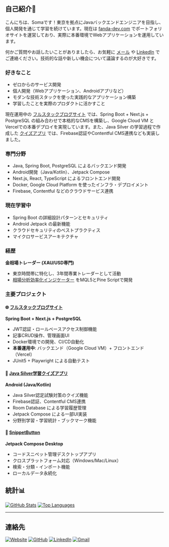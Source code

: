 ## 自己紹介👋

こんにちは、Somaです！東京を拠点にJavaバックエンドエンジニアを目指し、個人開発を通じて学習を続けています。現在は [fanda-dev.com](https://fanda-dev.com) でポートフォリオサイトを運営しており、実際に本番環境でWebアプリケーションを運用しています。

何かご質問やお話したいことがありましたら、お気軽に [メール](mailto:somahiranodev@gmail.com) や [LinkedIn](https://www.linkedin.com/in/somahirano/) でご連絡ください。技術的な話や新しい機会について議論するのが大好きです。

### 好きなこと
- ゼロからのサービス開発
- 個人開発（Webアプリケーション、Androidアプリなど）
- モダンな技術スタックを使った実践的なアプリケーション構築
- 学習したことを実際のプロダクトに活かすこと

現在運用中の [フルスタックブログサイト](https://github.com/somadevfat/somadev-pages) では、Spring Boot + Next.js + PostgreSQL の組み合わせで本格的なCMSを構築し、Google Cloud VM とVercelでの本番デプロイを実現しています。また、Java Silver の学習過程で作成した [クイズアプリ](https://github.com/somadevfat/quiz-app-contentful) では、Firebase認証やContentful CMS連携なども実装しました。

### 専門分野
- Java, Spring Boot, PostgreSQL によるバックエンド開発
- Android開発（Java/Kotlin）、Jetpack Compose
- Next.js, React, TypeScript によるフロントエンド開発
- Docker, Google Cloud Platform を使ったインフラ・デプロイメント
- Firebase, Contentful などのクラウドサービス連携

### 現在学習中
- Spring Boot の詳細設計パターンとセキュリティ
- Android Jetpack の最新機能
- クラウドセキュリティのベストプラクティス
- マイクロサービスアーキテクチャ

### 経歴

**金相場トレーダー (XAU/USD専門)**
- 東京時間帯に特化し、3年間専業トレーダーとして活動
- [相場分析効率化インジケーター](https://github.com/somadevfat/soma-gold-volatility) をMQL5とPine Scriptで開発

### 主要プロジェクト

#### 🌐 [フルスタックブログサイト](https://github.com/somadevfat/somadev-pages)
**Spring Boot + Next.js + PostgreSQL**
- JWT認証・ロールベースアクセス制御機能
- 記事CRUD操作、管理画面UI
- Docker環境での開発、CI/CD自動化
- **本番運用中**: バックエンド（Google Cloud VM）+ フロントエンド（Vercel）
- JUnit5 + Playwright による自動テスト

#### 📱 [Java Silver学習クイズアプリ](https://github.com/somadevfat/quiz-app-contentful)
**Android (Java/Kotlin)**
- Java Silver認定試験対策のクイズ機能
- Firebase認証、Contentful CMS連携
- Room Database による学習履歴管理
- Jetpack Compose による一部UI実装
- 分野別学習・学習統計・ブックマーク機能

#### 🔧 [SnippetButton](https://github.com/somadevfat/somadevfat-SnippetButton)
**Jetpack Compose Desktop**
- コードスニペット管理デスクトップアプリ
- クロスプラットフォーム対応（Windows/Mac/Linux）
- 検索・分類・インポート機能
- ローカルデータ永続化

## 統計📊

[![GitHub Stats](https://github-readme-stats.vercel.app/api?username=somadevfat&show_icons=true&theme=tokyonight&count_private=true)](https://github.com/somadevfat/)
[![Top Languages](https://github-readme-stats.vercel.app/api/top-langs/?username=somadevfat&layout=compact&theme=tokyonight)](https://github.com/somadevfat/)

---

## 連絡先

[![Website](https://img.shields.io/badge/Website-4285F4?style=for-the-badge&logo=google-chrome&logoColor=white)](https://fanda-dev.com)
[![GitHub](https://img.shields.io/badge/GitHub-181717?style=for-the-badge&logo=github&logoColor=white)](https://github.com/somadevfat)
[![LinkedIn](https://img.shields.io/badge/LinkedIn-0077B5?style=for-the-badge&logo=linkedin&logoColor=white)](https://www.linkedin.com/in/somahirano/)
[![Gmail](https://img.shields.io/badge/Gmail-D14836?style=for-the-badge&logo=gmail&logoColor=white)](mailto:somahiranodev@gmail.com)